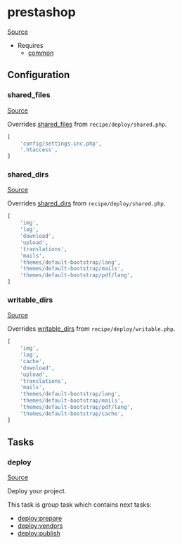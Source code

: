 <!-- DO NOT EDIT THIS FILE! -->
<!-- Instead edit recipe/prestashop.php -->
<!-- Then run bin/docgen -->

# prestashop

[Source](/recipe/prestashop.php)



* Requires
  * [common](/docs/recipe/common.md)

## Configuration
### shared_files
[Source](https://github.com/deployphp/deployer/blob/master/recipe/prestashop.php#L8)

Overrides [shared_files](/docs/recipe/deploy/shared.md#shared_files) from `recipe/deploy/shared.php`.



```php title="Default value"
[
    'config/settings.inc.php',
    '.htaccess',
]
```


### shared_dirs
[Source](https://github.com/deployphp/deployer/blob/master/recipe/prestashop.php#L12)

Overrides [shared_dirs](/docs/recipe/deploy/shared.md#shared_dirs) from `recipe/deploy/shared.php`.



```php title="Default value"
[
    'img',
    'log',
    'download',
    'upload',
    'translations',
    'mails',
    'themes/default-bootstrap/lang',
    'themes/default-bootstrap/mails',
    'themes/default-bootstrap/pdf/lang',
]
```


### writable_dirs
[Source](https://github.com/deployphp/deployer/blob/master/recipe/prestashop.php#L23)

Overrides [writable_dirs](/docs/recipe/deploy/writable.md#writable_dirs) from `recipe/deploy/writable.php`.



```php title="Default value"
[
    'img',
    'log',
    'cache',
    'download',
    'upload',
    'translations',
    'mails',
    'themes/default-bootstrap/lang',
    'themes/default-bootstrap/mails',
    'themes/default-bootstrap/pdf/lang',
    'themes/default-bootstrap/cache',
]
```



## Tasks

### deploy
[Source](https://github.com/deployphp/deployer/blob/master/recipe/prestashop.php#L38)

Deploy your project.




This task is group task which contains next tasks:
* [deploy:prepare](/docs/recipe/common.md#deployprepare)
* [deploy:vendors](/docs/recipe/deploy/vendors.md#deployvendors)
* [deploy:publish](/docs/recipe/common.md#deploypublish)


